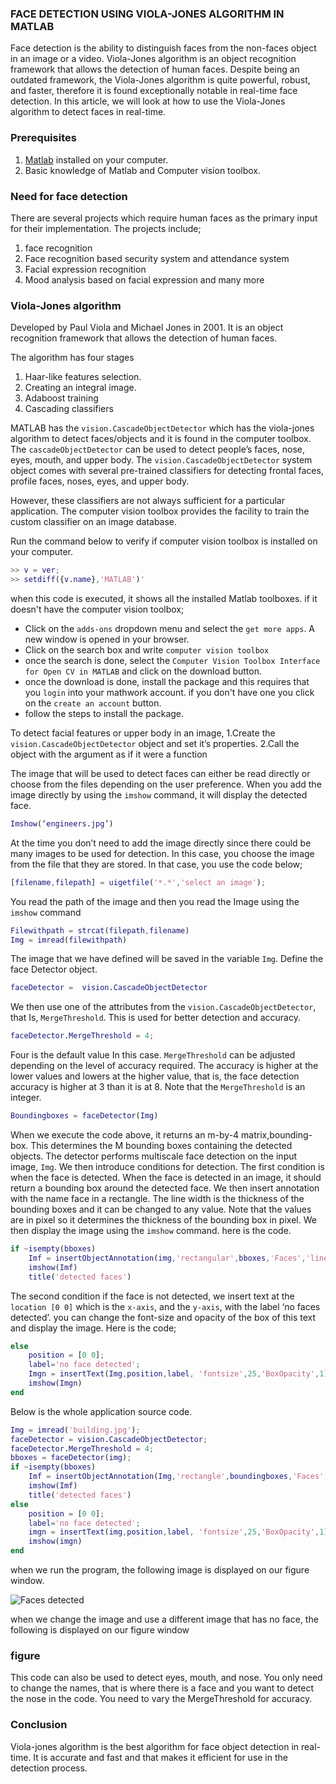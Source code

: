 ### FACE DETECTION USING VIOLA-JONES ALGORITHM IN MATLAB

Face detection is the ability to distinguish faces from the non-faces object in an image or a video. Viola-Jones algorithm is an object recognition framework that allows the detection of human faces. Despite being an outdated framework, the Viola-Jones algorithm is quite powerful, robust, and faster, therefore it is found exceptionally notable in real-time face detection. In this article, we will look at how to use the Viola-Jones algorithm to detect faces in real-time.


### Prerequisites
1. [Matlab](https://www.mathworks.com/downloads/) installed on your computer.
2. Basic knowledge of Matlab and Computer vision toolbox.

### Need for face detection
There are several projects which require human faces as the primary input for their implementation. The projects include;
1. face recognition
2. Face recognition based security system and attendance system
3. Facial expression recognition
4. Mood analysis based on facial expression and many more

### Viola-Jones algorithm
Developed by Paul Viola and Michael Jones in 2001. It is an object recognition framework that allows the detection of human faces.

The algorithm has four stages
1. Haar-like features selection.
2. Creating an integral image.
3. Adaboost training
4. Cascading classifiers
   
MATLAB has the `vision.CascadeObjectDetector` which has the viola-jones algorithm to detect faces/objects and it is found in the computer toolbox.
The `cascadeObjectDetector` can be used to detect people’s faces, nose, eyes, mouth, and upper body.
The  `vision.CascadeObjectDetector` system object comes with several pre-trained classifiers for detecting frontal faces, profile faces, noses, eyes, and upper body.

However, these classifiers are not always sufficient for a particular application. The computer vision toolbox provides the facility to train the custom classifier on an image database.

Run the command below to verify if computer vision toolbox is installed on your computer.
```matlab
>> v = ver;
>> setdiff({v.name},'MATLAB')'
```
when this code is executed, it shows all the installed Matlab toolboxes. if it doesn't have the computer vision toolbox;
- Click on the `adds-ons` dropdown menu and select the `get more apps`. A new window is opened in your browser.
- Click on the search box and write `computer vision toolbox`
- once the search is done, select the `Computer Vision Toolbox Interface for Open CV in MATLAB` and click on the download button.
- once the download is done, install the package and this requires that you `login` into your mathwork account. if you don't have one you click on the `create an account` button.
- follow the steps to install the package.
  
To detect facial features or upper body in an image,
1.Create the  `vision.CascadeObjectDetector` object and set it’s properties.
2.Call the object with the argument as if it were a function

The image that will be used to detect faces can either be read directly or choose from the files depending on the user preference. When you add the image directly by using the `imshow` command, it will display the detected face.

```Matlab
Imshow(‘engineers.jpg’)
```
 At the time you don’t need to add the image directly since there could be many images to be used for detection. In this case, you choose the image from the file that they are stored. In that case, you use the code below;
```Matlab
[filename,filepath] = uigetfile('*.*','select an image');
```

You read the path of the image and then you read the Image using the `imshow` command
```Matlab
Filewithpath = strcat(filepath,filename)
Img = imread(filewithpath)
```
The image that we have defined will be saved in the variable `Img`.
Define the face Detector object.

```Matlab
faceDetector =  vision.CascadeObjectDetector
``` 

We then use one of the attributes from the  `vision.CascadeObjectDetector`, that Is, `MergeThreshold`. This is used for better detection and accuracy.

```Matlab
faceDetector.MergeThreshold = 4;
```

Four is the default value In this case. `MergeThreshold` can be adjusted depending on the level of accuracy required. The accuracy is higher at the lower values and lowers at the higher value, that is, the face detection accuracy is higher at 3 than it is at 8. Note that the `MergeThreshold` is an integer.

```matlab
Boundingboxes = faceDetector(Img)
```

When we execute the code above, it returns an m-by-4 matrix,bounding-box. This determines the M bounding boxes containing the detected objects. The detector performs multiscale face detection on the input image, `Img`.
We then introduce conditions for detection. The first condition is when the face is detected. When the face is detected in an image, it should return a bounding box around the detected face. We then insert annotation with the name face in a rectangle.
The line width is the thickness of the bounding boxes and it can be changed to any value. Note that the values are in pixel so it determines the thickness of the bounding box in pixel. We then display the image using the `imshow` command. here is the code.

```matlab
if ~isempty(bboxes)
    Imf = insertObjectAnnotation(img,'rectangular',bboxes,'Faces','linewidth',30);
    imshow(Imf)
    title('detected faces')
```

The second condition if the face is not detected, we insert text at the `location [0 0]` which is the `x-axis`, and the `y-axis`, with the label ‘no faces detected’. you can change the font-size and opacity of the box of this text and display the image. Here is the code;

```matlab
else
    position = [0 0];
    label='no face detected';
    Imgn = insertText(Img,position,label, 'fontsize',25,'BoxOpacity',1);
    imshow(Imgn)
end
```

Below is the whole application source code.

```Matlab
Img = imread('building.jpg');
faceDetector = vision.CascadeObjectDetector;
faceDetector.MergeThreshold = 4;
bboxes = faceDetector(img);
if ~isempty(bboxes)
    Imf = insertObjectAnnotation(Img,'rectangle',boundingboxes,'Faces','linewidth',3);
    imshow(Imf)
    title('detected faces')
else
    position = [0 0];
    label='no face detected';
    imgn = insertText(img,position,label, 'fontsize',25,'BoxOpacity',1);
    imshow(imgn)
end
```
when we run the program, the following image is displayed on our figure window.

![Faces detected](/engineering-education/face-detection-matlab/engineers.png)

when we change the image and use a different image that has no face, the following is displayed on our figure window
### figure
This code can also be used to detect eyes, mouth, and nose. You only need to change the names, that is where there is a face and you want to detect the nose in the code. You need to vary the MergeThreshold for accuracy.

### Conclusion
Viola-jones algorithm is the best algorithm for face object detection in real-time. It is accurate and fast and that makes it efficient for use in the detection process. 

